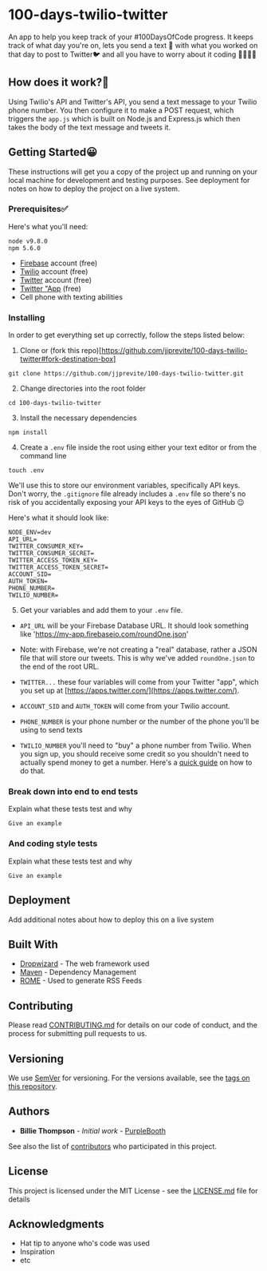 # 100-days-twilio-twitter
An app to help you keep track of your #100DaysOfCode progress. It keeps track of what day you're on, lets you send a text 📱 with what you worked on that day to post to Twitter🐦 and all you have to worry about it coding 🕺🏻💃🏻

## How does it work?🤔
Using Twilio's API and Twitter's API, you send a text message to your Twilio phone number. You then configure it to make a POST request, which triggers the `app.js` which is built on Node.js and Express.js which then takes the body of the text message and tweets it. 

## Getting Started😀

These instructions will get you a copy of the project up and running on your local machine for development and testing purposes. See deployment for notes on how to deploy the project on a live system.

### Prerequisites✅

Here's what you'll need: 

```
node v9.8.0
npm 5.6.0
```

- [Firebase](https://firebase.google.com/) account (free)
- [Twilio](https://www.twilio.com/try-twilio) account (free)
- [Twitter](https://twitter.com/signup?lang=en) account (free)
- [Twitter "App](https://apps.twitter.com/) (free)
- Cell phone with texting abilities 

### Installing

In order to get everything set up correctly, follow the steps listed below: 

1. Clone or (fork this repo)[https://github.com/jjprevite/100-days-twilio-twitter#fork-destination-box]

```
git clone https://github.com/jjprevite/100-days-twilio-twitter.git
```

2. Change directories into the root folder

```
cd 100-days-twilio-twitter
```

3. Install the necessary dependencies

```
npm install

```
4. Create a `.env` file inside the root using either your text editor or from the command line

```
touch .env
```

We'll use this to store our environment variables, specifically API keys. Don't worry, the `.gitignore` file already includes a `.env` file so there's no risk of you accidentally exposing your API keys to the eyes of GitHub 😉

Here's what it should look like: 

```
NODE_ENV=dev
API_URL=
TWITTER_CONSUMER_KEY=
TWITTER_CONSUMER_SECRET=
TWITTER_ACCESS_TOKEN_KEY=
TWITTER_ACCESS_TOKEN_SECRET=
ACCOUNT_SID=
AUTH_TOKEN=
PHONE_NUMBER=
TWILIO_NUMBER=
```

5. Get your variables and add them to your `.env` file. 

- `API_URL` will be your Firebase Database URL. It should look something like 'https://my-app.firebaseio.com/roundOne.json'
* Note: with Firebase, we're not creating a "real" database, rather a JSON file that will store our tweets. This is why we've added `roundOne.json` to the end of the root URL.

- `TWITTER...` these four variables will come from your Twitter "app", which you set up at [https://apps.twitter.com/](https://apps.twitter.com/). 

- `ACCOUNT_SID` and `AUTH_TOKEN` will come from your Twilio account.

- `PHONE_NUMBER` is your phone number or the number of the phone you'll be using to send texts

- `TWILIO_NUMBER` you'll need to "buy" a phone number from Twilio. When you sign up, you should receive some credit so you shouldn't need to actually spend money to get a number. Here's a [quick guide](https://support.twilio.com/hc/en-us/articles/223135247-How-to-Search-for-and-Purchase-Twilio-Phone-Numbers-from-Console) on how to do that.



### Break down into end to end tests

Explain what these tests test and why

```
Give an example
```

### And coding style tests

Explain what these tests test and why

```
Give an example
```

## Deployment

Add additional notes about how to deploy this on a live system

## Built With

* [Dropwizard](http://www.dropwizard.io/1.0.2/docs/) - The web framework used
* [Maven](https://maven.apache.org/) - Dependency Management
* [ROME](https://rometools.github.io/rome/) - Used to generate RSS Feeds

## Contributing

Please read [CONTRIBUTING.md](https://gist.github.com/PurpleBooth/b24679402957c63ec426) for details on our code of conduct, and the process for submitting pull requests to us.

## Versioning

We use [SemVer](http://semver.org/) for versioning. For the versions available, see the [tags on this repository](https://github.com/your/project/tags). 

## Authors

* **Billie Thompson** - *Initial work* - [PurpleBooth](https://github.com/PurpleBooth)

See also the list of [contributors](https://github.com/your/project/contributors) who participated in this project.

## License

This project is licensed under the MIT License - see the [LICENSE.md](LICENSE.md) file for details

## Acknowledgments

* Hat tip to anyone who's code was used
* Inspiration
* etc
